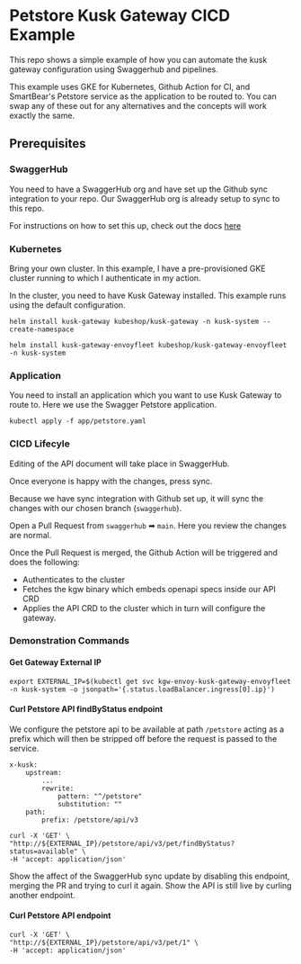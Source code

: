 # Petstore Kusk Gateway CICD Example

This repo shows a simple example of how you can automate the kusk gateway configuration using Swaggerhub and pipelines.

This example uses GKE for Kubernetes, Github Action for CI, and SmartBear's Petstore service as the application to be routed to. You can swap any of these out for any alternatives and the concepts will work exactly the same.

## Prerequisites
### SwaggerHub
You need to have a SwaggerHub org and have set up the Github sync integration to your repo.
Our SwaggerHub org is already setup to sync to this repo.

For instructions on how to set this up, check out the docs [here](https://support.smartbear.com/swaggerhub/docs/integrations/github-sync.html)

### Kubernetes
Bring your own cluster.
In this example, I have a pre-provisioned GKE cluster running to which I authenticate in my action.

In the cluster, you need to have Kusk Gateway installed. This example runs using the default configuration.

`helm install kusk-gateway kubeshop/kusk-gateway -n kusk-system --create-namespace`

`helm install kusk-gateway-envoyfleet kubeshop/kusk-gateway-envoyfleet -n kusk-system`

### Application
You need to install an application which you want to use Kusk Gateway to route to.
Here we use the Swagger Petstore application.

`kubectl apply -f app/petstore.yaml`

### CICD Lifecyle
Editing of the API document will take place in SwaggerHub.

Once everyone is happy with the changes, press sync.

Because we have sync integration with Github set up, it will sync the changes with our chosen branch (`swaggerhub`).

Open a Pull Request from `swaggerhub` ➡ `main`. Here you review the changes are normal.

Once the Pull Request is merged, the Github Action will be triggered and does the following:
- Authenticates to the cluster
- Fetches the kgw binary which embeds openapi specs inside our API CRD
- Applies the API CRD to the cluster which in turn will configure the gateway.

### Demonstration Commands
#### Get Gateway External IP
```
export EXTERNAL_IP=$(kubectl get svc kgw-envoy-kusk-gateway-envoyfleet -n kusk-system -o jsonpath='{.status.loadBalancer.ingress[0].ip}')
```

#### Curl Petstore API findByStatus endpoint
We configure the petstore api to be available at path `/petstore` acting as a prefix which will then be stripped off before the request is passed to the service.

```
x-kusk:
	upstream:
		...
		rewrite:
			pattern: "^/petstore"
			substitution: ""
	path:
		prefix: /petstore/api/v3
```

```
curl -X 'GET' \
"http://${EXTERNAL_IP}/petstore/api/v3/pet/findByStatus?status=available" \
-H 'accept: application/json'
```

Show the affect of the SwaggerHub sync update by disabling this endpoint, merging the PR and trying to curl it again. Show the API is still live by curling another endpoint.

#### Curl Petstore API endpoint
```
curl -X 'GET' \
"http://${EXTERNAL_IP}/petstore/api/v3/pet/1" \
-H 'accept: application/json'
```